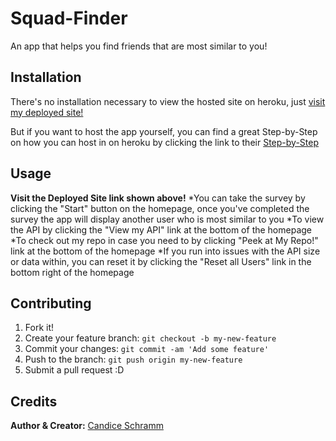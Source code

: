 # Squad-Finder

An app that helps you find friends that are most similar to you!

## Installation
There's no installation necessary to view the hosted site on heroku, just [visit my deployed site!](https://dry-forest-77032.herokuapp.com/)

But if you want to host the app yourself, you can find a great Step-by-Step on how you can host in on heroku by clicking the link to their [Step-by-Step](https://devcenter.heroku.com/articles/deploying-nodejs)

## Usage

**Visit the Deployed Site link shown above!**
*You can take the survey by clicking the "Start" button on the homepage, once you've completed the survey the app will display another user who is most similar to you
*To view the API by clicking the "View my API" link at the bottom of the homepage
*To check out my repo in case you need to by clicking "Peek at My Repo!" link at the bottom of the homepage
*If you run into issues with the API size or data within, you can reset it by clicking the "Reset all Users" link in the bottom right of the homepage

## Contributing

1. Fork it!
2. Create your feature branch: `git checkout -b my-new-feature`
3. Commit your changes: `git commit -am 'Add some feature'`
4. Push to the branch: `git push origin my-new-feature`
5. Submit a pull request :D


## Credits
**Author & Creator:**
[Candice Schramm](https://github.com/CandiceSchramm)
